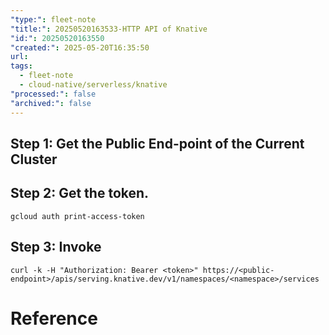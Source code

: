 ```yaml
---
"type:": fleet-note
"title:": 20250520163533-HTTP API of Knative
"id:": 20250520163550
"created:": 2025-05-20T16:35:50
url: 
tags:
  - fleet-note
  - cloud-native/serverless/knative
"processed:": false
"archived:": false
---
```


## Step 1: Get the Public End-point of the Current Cluster


## Step 2: Get the token.

```shell
gcloud auth print-access-token
```

## Step 3: Invoke

```shell
curl -k -H "Authorization: Bearer <token>" https://<public-endpoint>/apis/serving.knative.dev/v1/namespaces/<namespace>/services
```

# Reference